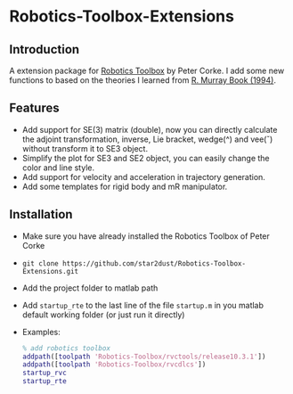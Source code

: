 # Robotics-Toolbox-Extensions

## Introduction

A extension package for [Robotics Toolbox](http://petercorke.com/wordpress/toolboxes/robotics-toolbox) by Peter Corke. I add some new functions to based on the theories I learned from [R. Murray Book (1994)](https://www.crcpress.com/A-Mathematical-Introduction-to-Robotic-Manipulation/Murray/p/book/9780849379819).

## Features

- Add support for SE(3) matrix (double), now you can directly calculate the adjoint transformation, inverse, Lie bracket, wedge(^) and vee(ˇ) without transform it to SE3 object.
- Simplify the plot for SE3 and SE2 object, you can easily change the color and line style.
- Add support for velocity and acceleration in trajectory generation.
- Add some templates for rigid body and mR manipulator.


## Installation

- Make sure you have already installed the Robotics Toolbox of Peter Corke

- `git clone https://github.com/star2dust/Robotics-Toolbox-Extensions.git`

- Add the project folder to matlab path

- Add `startup_rte` to the last line of the file `startup.m` in you matlab default working folder (or just run it directly)

- Examples:

  ```matlab
  % add robotics toolbox
  addpath([toolpath 'Robotics-Toolbox/rvctools/release10.3.1'])
  addpath([toolpath 'Robotics-Toolbox/rvcdlcs'])
  startup_rvc
  startup_rte
  ```

  
